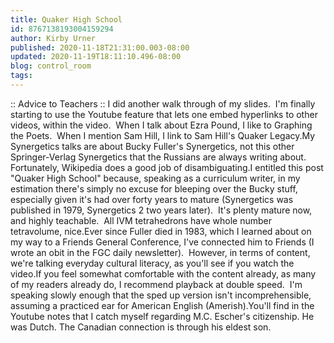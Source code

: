 ```yaml
---
title: Quaker High School
id: 8767138193004159294
author: Kirby Urner
published: 2020-11-18T21:31:00.003-08:00
updated: 2020-11-19T18:11:10.496-08:00
blog: control_room
tags: 
---
```


:: Advice to Teachers ::
I did another walk through of my slides.  I'm finally starting to use the Youtube feature that lets one embed hyperlinks to other videos, within the video.  When I talk about Ezra Pound, I like to Graphing the Poets.  When I mention Sam Hill, I link to Sam Hill's Quaker Legacy.My Synergetics talks are about Bucky Fuller's Synergetics, not this other Springer-Verlag Synergetics that the Russians are always writing about.  Fortunately, Wikipedia does a good job of disambiguating.I entitled this post "Quaker High School" because, speaking as a curriculum writer, in my estimation there's simply no excuse for bleeping over the Bucky stuff, especially given it's had over forty years to mature (Synergetics was published in 1979, Synergetics 2 two years later).  It's plenty mature now, and highly teachable.  All IVM tetrahedrons have whole number tetravolume, nice.Ever since Fuller died in 1983, which I learned about on my way to a Friends General Conference, I've connected him to Friends (I wrote an obit in the FGC daily newsletter).  However, in terms of content, we're talking everyday cultural literacy, as you'll see if you watch the video.If you feel somewhat comfortable with the content already, as many of my readers already do, I recommend playback at double speed.  I'm speaking slowly enough that the sped up version isn't incomprehensible, assuming a practiced ear for American English (Amerish).You'll find in the Youtube notes that I catch myself regarding M.C. Escher's citizenship. He was Dutch. The Canadian connection is through his eldest son.